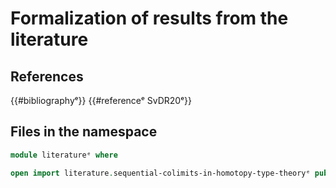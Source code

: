 # Formalization of results from the literature

## References

{{#bibliographyᵉ}} {{#referenceᵉ SvDR20ᵉ}}

## Files in the namespace

```agda
module literatureᵉ where

open import literature.sequential-colimits-in-homotopy-type-theoryᵉ public
```